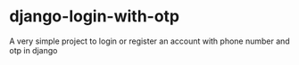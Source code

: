 # django-login-with-otp
A very simple project to login or register an account with phone number and otp in django
